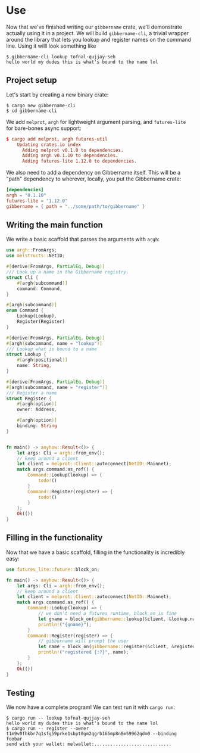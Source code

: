 # Use

Now that we've finished writing our `gibbername` crate, we'll demonstrate actually using it in a project. We will build `gibbername-cli`, a trivial wrapper around the library that lets you lookup and register names on the command line. Using it willl look something like

```shell-session
$ gibbername-cli lookup tofnal-qujjay-seh
hello world my dudes this is what's bound to the name lol
```

## Project setup

Let's start by creating a new binary crate:

```shell
$ cargo new gibbername-cli
$ cd gibbername-cli
```

We add `melprot`, `argh` for lightweight argument parsing, and `futures-lite` for bare-bones async support:

```toml
$ cargo add melprot, argh futures-util
    Updating crates.io index
      Adding melprot v0.1.0 to dependencies.
      Adding argh v0.1.10 to dependencies.
      Adding futures-lite 1.12.0 to dependencies.
```

We also need to add a dependency on Gibbername itself. This will be a "path" dependency to wherever, locally, you put the Gibbername crate:

```toml
[dependencies]
argh = "0.1.10"
futures-lite = "1.12.0"
gibbername = { path = "../some/path/to/gibbername" }
```

## Writing the main function

We write a basic scaffold that parses the arguments with `argh`:

```rust
use argh::FromArgs;
use melstructs::NetID;

#[derive(FromArgs, PartialEq, Debug)]
/// Look up a name in the Gibbername registry.
struct Cli {
    #[argh(subcommand)]
    command: Command,
}

#[argh(subcommand)]
enum Command {
    Lookup(Lookup),
    Register(Register)
}

#[derive(FromArgs, PartialEq, Debug)]
#[argh(subcommand, name = "lookup")]
/// Lookup what is bound to a name
struct Lookup {
    #[argh(positional)]
    name: String,
}

#[derive(FromArgs, PartialEq, Debug)]
#[argh(subcommand, name = "register")]
/// Register a name
struct Register {
    #[argh(option)]
    owner: Address,

    #[argh(option)]
    binding: String
}


fn main() -> anyhow::Result<()> {
    let args: Cli = argh::from_env();
    // keep around a client
    let client = melprot::Client::autoconnect(NetID::Mainnet);
    match args.command.as_ref() {
        Command::Lookup(lookup) => {
            todo!()
        }
        Command::Register(register) => {
            todo!()
        }
    };
    Ok(())
}
```

## Filling in the functionality

Now that we have a basic scaffold, filling in the functionality is incredibly easy:

```rust
use futures_lite::future::block_on;

fn main() -> anyhow::Result<()> {
    let args: Cli = argh::from_env();
    // keep around a client
    let client = melprot::Client::autoconnect(NetID::Mainnet);
    match args.command.as_ref() {
        Command::Lookup(lookup) => {
            // we don't need a futures runtime, block_on is fine
            let gname = block_on(gibbername::lookup(&client, &lookup.name))?;
            println!("{gname}");
        }
        Command::Register(register) => {
            // gibbername will prompt the user
            let name = block_on(gibbername::register(&client, &register.owner, &register.binding))?;
            println!("registered {:?}", name);
        }
    };
    Ok(())
}
```

## Testing

We now have a complete program! We can test run it with `cargo run`:

```shell-session
$ cargo run -- lookup tofnal-qujjay-seh
hello world my dudes this is what's bound to the name lol
$ cargo run -- register --owner t1m9v0fhkbr7q1sfg59prke1sbpt0gm2qgrb166mp8n8m59962gdm0 --binding foobar
send with your wallet: melwallet:.............................
```
